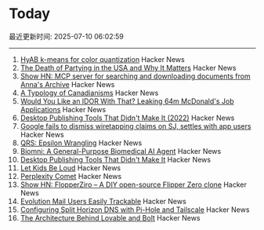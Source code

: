# Today

最近更新时间: 2025-07-10 06:02:59

--- 
1. [HyAB k-means for color quantization](https://30fps.net/pages/hyab-kmeans/) Hacker News
2. [The Death of Partying in the USA and Why It Matters](https://www.derekthompson.org/p/the-death-of-partying-in-the-usaand) Hacker News
3. [Show HN: MCP server for searching and downloading documents from Anna's Archive](https://github.com/iosifache/annas-mcp) Hacker News
4. [A Typology of Canadianisms](https://dchp.arts.ubc.ca/how-to-use) Hacker News
5. [Would You Like an IDOR With That? Leaking 64m McDonald's Job Applications](https://ian.sh/mcdonalds) Hacker News
6. [Desktop Publishing Tools That Didn't Make It (2022)](https://tedium.co/2022/10/12/forgotten-desktop-publishing-tools-history/) Hacker News
7. [Google fails to dismiss wiretapping claims on SJ, settles with app users](https://news.ycombinator.com/item?id=44513750) Hacker News
8. [QRS: Epsilon Wrangling](https://www.tbray.org/ongoing/When/202x/2025/07/07/Epsilon-Wrangling) Hacker News
9. [Biomni: A General-Purpose Biomedical AI Agent](https://github.com/snap-stanford/Biomni) Hacker News
10. [Desktop Publishing Tools That Didn't Make It](https://tedium.co/2022/10/12/forgotten-desktop-publishing-tools-history/) Hacker News
11. [Let Kids Be Loud](https://www.afterbabel.com/p/let-kids-be-loud) Hacker News
12. [Perplexity Comet](https://comet.perplexity.ai/?a=b) Hacker News
13. [Show HN: FlopperZiro – A DIY open-source Flipper Zero clone](https://github.com/lraton/FlopperZiro) Hacker News
14. [Evolution Mail Users Easily Trackable](https://www.grepular.com/Evolution_Mail_Users_Easily_Trackable) Hacker News
15. [Configuring Split Horizon DNS with Pi-Hole and Tailscale](https://www.bentasker.co.uk/posts/blog/general/configuring-pihole-to-serve-different-records-to-different-clients.html) Hacker News
16. [The Architecture Behind Lovable and Bolt](https://www.beam.cloud/blog/agentic-apps) Hacker News
